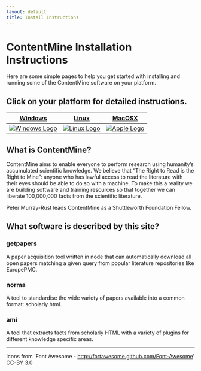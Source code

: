```yaml
---
layout: default
title: Install Instructions
---
```


# ContentMine Installation Instructions

Here are some simple pages to help you get started with installing and running some of the ContentMine software on your platform.

## Click on your platform for detailed instructions.

[Windows]({{site.url}}windows.html) | [Linux]({{site.url}}linux.html) | [MacOSX]({{site.url}}osx.html)
:--------:|:-------:|:-------:
[![Windows Logo]({{site.url}}assets/windows.png)]({{site.url}}windows.html) | [![Linux Logo]({{site.url}}assets/linux.png)]({{site.url}}linux.html) | [![Apple Logo]({{site.url}}assets/apple.png)]({{site.url}}osx.html)

## What is ContentMine?
ContentMine aims to enable everyone to perform research using humanity’s accumulated scientific knowledge. We believe that “The Right to Read is the Right to Mine”: anyone who has lawful access to read the literature with their eyes should be able to do so with a machine. To make this a reality we are building software and training resources so that together we can liberate 100,000,000 facts from the scientific literature.

Peter Murray-Rust leads ContentMine as a Shuttleworth Foundation Fellow.

## What software is described by this site?

### getpapers
A paper acquisition tool written in node that can automatically download all open papers matching a given query from popular literature repositories like EuropePMC.

### norma
A tool to standardise the wide variety of papers available into a common format: scholarly html.

### ami
A tool that extracts facts from scholarly HTML with a variety of plugins for different knowledge specific areas.

---
Icons from 'Font Awesome - http://fortawesome.github.com/Font-Awesome' CC-BY 3.0
